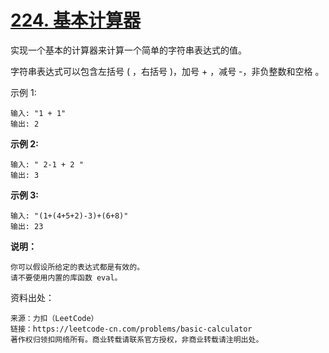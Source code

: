# [224. 基本计算器](https://leetcode-cn.com/problems/basic-calculator/)

实现一个基本的计算器来计算一个简单的字符串表达式的值。

字符串表达式可以包含左括号 ( ，右括号 )，加号 + ，减号 -，非负整数和空格  。

示例 1:

```
输入: "1 + 1"
输出: 2
```

**示例 2:**

```
输入: " 2-1 + 2 "
输出: 3
```

**示例 3:**

```
输入: "(1+(4+5+2)-3)+(6+8)"
输出: 23
```

**说明：**

```
你可以假设所给定的表达式都是有效的。
请不要使用内置的库函数 eval。
```



资料出处：

```
来源：力扣（LeetCode）
链接：https://leetcode-cn.com/problems/basic-calculator
著作权归领扣网络所有。商业转载请联系官方授权，非商业转载请注明出处。
```

